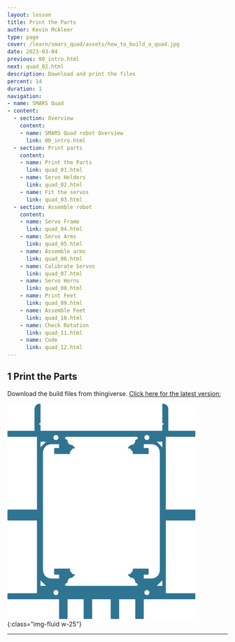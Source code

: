 ```yaml
---
layout: lesson
title: Print the Parts
author: Kevin McAleer
type: page
cover: /learn/smars_quad/assets/how_to_build_a_quad.jpg
date: 2023-03-04
previous: 00_intro.html
next: quad_02.html
description: Download and print the files
percent: 14
duration: 1
navigation:
- name: SMARS Quad
- content:
  - section: Overview
    content:
    - name: SMARS Quad robot Overview
      link: 00_intro.html
  - section: Print parts
    content:
    - name: Print the Parts
      link: quad_01.html
    - name: Servo Holders
      link: quad_02.html
    - name: Fit the servos
      link: quad_03.html
  - section: Assemble robot
    content:
    - name: Servo Frame
      link: quad_04.html
    - name: Servo Arms
      link: quad_05.html
    - name: Assemble arms
      link: quad_06.html
    - name: Calibrate Servos
      link: quad_07.html
    - name: Servo Horns
      link: quad_08.html
    - name: Print Feet
      link: quad_09.html
    - name: Assemble Feet
      link: quad_10.html
    - name: Check Rotation
      link: quad_11.html
    - name: Code
      link: quad_12.html
---
```



## 1 Print the Parts

Download the build files from thingiverse. [Click here for the latest version:](https://www.thingiverse.com/thing:2755973)

![Page 1](assets/instruction01.png){:class="img-fluid w-25"}

---
